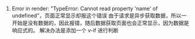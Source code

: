 1. Error in render: "TypeError: Cannot read property 'name' of undefined"，页面正常显示却报这个错误
   由于请求是异步获取数据，所以一开始是没有数据的，因此报错，随后数据获取页面也会正常显示，因为数据是响应式的。
   解决办法是添加一个 v-if 进行判断
